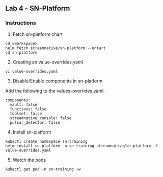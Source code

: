 ## Lab 4 - SN-Platform

### Instructions

1. Fetch sn-platform chart

```
cd <workspace>
helm fetch streamnative/sn-platform --untart
cd sn-platform
```

2. Creating an value-overrides.yaml
```
vi value-overrides.yaml
```

3. Disable/Enable components in sn-platform

Add the following to the values-overrides.yaml.

```
components:
  vault: false
  functions: false
  toolset: false
  streamnative_console: false
  pulsar_detector: false

```

4. Install sn-platform

```
kubectl create namespace sn-training
helm install sn-platform -n sn-training streamnative/sn-platform -f value-overrides.yaml
```

5. Watch the pods

```
kubectl get pod -n sn-training -w
```
